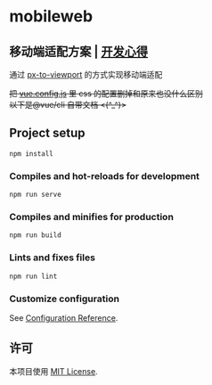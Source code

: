 # mobileweb  
## 移动端适配方案 | [开发心得][xd]

通过 [px-to-viewport][ptv] 的方式实现移动端适配

~~把 [vue.config.js][config] 里 css 的配置删掉和原来也没什么区别~~  
~~以下是@vue/cli 自带文档 <(^_^)>~~

## Project setup
```
npm install
```

### Compiles and hot-reloads for development
```
npm run serve
```

### Compiles and minifies for production
```
npm run build
```

### Lints and fixes files
```
npm run lint
```

### Customize configuration
See [Configuration Reference](https://cli.vuejs.org/config/).  

## 许可

本项目使用 [MIT License](LICENSE).  


[ptv]: https://github.com/evrone/postcss-px-to-viewport "px-to-view"  
[xd]: ./read-develop.md "开发心得"  
[config]: ./vue.config.js "vue.config"